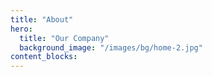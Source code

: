 ```yaml
---
title: "About"
hero:
  title: "Our Company"
  background_image: "/images/bg/home-2.jpg"
content_blocks:
---
```

